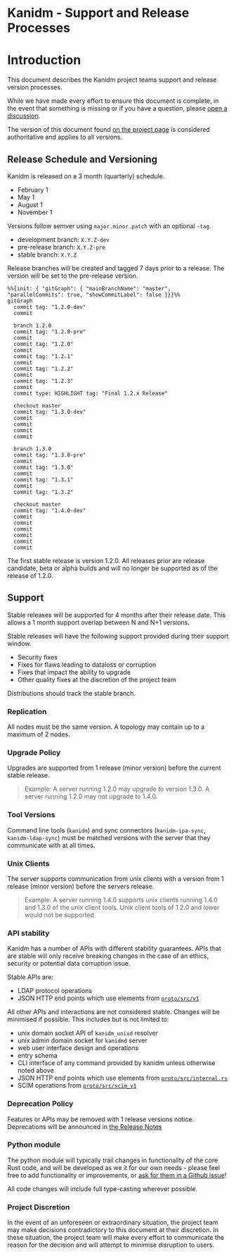 # Kanidm - Support and Release Processes

# Introduction

This document describes the Kanidm project teams support and release version processes.

While we have made every effort to ensure this document is complete, in the event that something is
missing or if you have a question, please
[open a discussion](https://github.com/kanidm/kanidm/discussions).

The version of this document found
[on the project page](https://github.com/kanidm/kanidm/blob/master/book/src/support.md) is
considered authoritative and applies to all versions.

## Release Schedule and Versioning

Kanidm is released on a 3 month (quarterly) schedule.

- February 1
- May 1
- August 1
- November 1

Versions follow semver using `major.minor.patch` with an optional `-tag`.

- development branch: `X.Y.Z-dev`
- pre-release branch: `X.Y.Z-pre`
- stable branch: `X.Y.Z`

Release branches will be created and tagged 7 days prior to a release. The version will be set to
the pre-release version.

<!-- ```
  /- tag 1.2.0-dev
  |          tag 1.3.0-dev
  v          v
--o ... --o--o--o--o ...  <- branch master
           \
            \-o--o--o--o--o--o--o  <- branch 1.2.0
              ^        ^  ^
              |        |   tag v1.2.1
              |        \- tag v1.2.0
              \- tag v1.2.0-pre
``` -->

```mermaid
%%{init: { "gitGraph": { "mainBranchName": "master", "parallelCommits": true, "showCommitLabel": false }}}%%
gitGraph
  commit tag: "1.2.0-dev"
  commit

  branch 1.2.0
  commit tag: "1.2.0-pre"
  commit
  commit tag: "1.2.0"
  commit
  commit tag: "1.2.1"
  commit
  commit tag: "1.2.2"
  commit
  commit tag: "1.2.3"
  commit
  commit type: HIGHLIGHT tag: "Final 1.2.x Release"

  checkout master
  commit tag: "1.3.0-dev"
  commit
  commit
  commit
  commit

  branch 1.3.0
  commit tag: "1.3.0-pre"
  commit
  commit tag: "1.3.0"
  commit
  commit tag: "1.3.1"
  commit
  commit tag: "1.3.2"

  checkout master
  commit tag: "1.4.0-dev"
  commit
  commit
  commit
  commit
  commit
  commit
```

The first stable release is version 1.2.0. All releases prior are release candidate, beta or alpha
builds and will no longer be supported as of the release of 1.2.0.

## Support

Stable releases will be supported for 4 months after their release date. This allows a 1 month
support overlap between N and N+1 versions.

Stable releases will have the following support provided during their support window.

- Security fixes
- Fixes for flaws leading to dataloss or corruption
- Fixes that impact the ability to upgrade
- Other quality fixes at the discretion of the project team

Distributions should track the stable branch.

### Replication

All nodes must be the same version. A topology may contain up to a maximum of 2 nodes.

### Upgrade Policy

Upgrades are supported from 1 release (minor version) before the current stable release.

> Example: A server running 1.2.0 may upgrade to version 1.3.0. A server running 1.2.0 may not
> upgrade to 1.4.0.

### Tool Versions

Command line tools (`kanidm`) and sync connectors (`kanidm-ipa-sync`, `kanidm-ldap-sync`) must be
matched versions with the server that they communicate with at all times.

### Unix Clients

The server supports communication from unix clients with a version from 1 release (minor version)
before the servers release.

> Example: A server running 1.4.0 supports unix clients running 1.4.0 and 1.3.0 of the unix client
> tools. Unix client tools of 1.2.0 and lower would not be supported.

### API stability

Kanidm has a number of APIs with different stability guarantees. APIs that are stable will only
receive breaking changes in the case of an ethics, security or potential data corruption issue.

Stable APIs are:

- LDAP protocol operations
- JSON HTTP end points which use elements from
  [`proto/src/v1`](https://github.com/kanidm/kanidm/blob/master/proto/src/v1)

All other APIs and interactions are not considered stable. Changes will be minimised if possible.
This includes but is not limited to:

- unix domain socket API of `kanidm_unixd` resolver
- unix admin domain socket for `kanidmd` server
- web user interface design and operations
- entry schema
- CLI interface of any command provided by kanidm unless otherwise noted above
- JSON HTTP end points which use elements from
  [`proto/src/internal.rs`](https://github.com/kanidm/kanidm/blob/master/proto/src/internal.rs)
- SCIM operations from
  [`proto/src/scim_v1`](https://github.com/kanidm/kanidm/blob/master/proto/src/scim_v1)

### Deprecation Policy

Features or APIs may be removed with 1 release versions notice. Deprecations will be announced in
[the Release Notes](https://github.com/kanidm/kanidm/blob/master/RELEASE_NOTES.md)

### Python module

The python module will typically trail changes in functionality of the core Rust code, and will be
developed as we it for our own needs - please feel free to add functionality or improvements, or
[ask for them in a Github issue](http://github.com/kanidm/kanidm/issues/new/choose)!

All code changes will include full type-casting wherever possible.

### Project Discretion

In the event of an unforeseen or extraordinary situation, the project team may make decisions
contradictory to this document at their discretion. In these situation, the project team will make
every effort to communicate the reason for the decision and will attempt to minimise disruption to
users.
